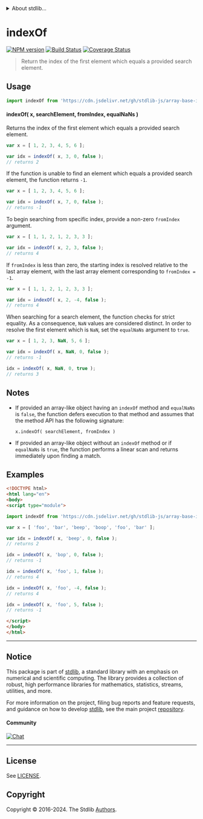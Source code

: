 <!--

@license Apache-2.0

Copyright (c) 2023 The Stdlib Authors.

Licensed under the Apache License, Version 2.0 (the "License");
you may not use this file except in compliance with the License.
You may obtain a copy of the License at

   http://www.apache.org/licenses/LICENSE-2.0

Unless required by applicable law or agreed to in writing, software
distributed under the License is distributed on an "AS IS" BASIS,
WITHOUT WARRANTIES OR CONDITIONS OF ANY KIND, either express or implied.
See the License for the specific language governing permissions and
limitations under the License.

-->


<details>
  <summary>
    About stdlib...
  </summary>
  <p>We believe in a future in which the web is a preferred environment for numerical computation. To help realize this future, we've built stdlib. stdlib is a standard library, with an emphasis on numerical and scientific computation, written in JavaScript (and C) for execution in browsers and in Node.js.</p>
  <p>The library is fully decomposable, being architected in such a way that you can swap out and mix and match APIs and functionality to cater to your exact preferences and use cases.</p>
  <p>When you use stdlib, you can be absolutely certain that you are using the most thorough, rigorous, well-written, studied, documented, tested, measured, and high-quality code out there.</p>
  <p>To join us in bringing numerical computing to the web, get started by checking us out on <a href="https://github.com/stdlib-js/stdlib">GitHub</a>, and please consider <a href="https://opencollective.com/stdlib">financially supporting stdlib</a>. We greatly appreciate your continued support!</p>
</details>

# indexOf

[![NPM version][npm-image]][npm-url] [![Build Status][test-image]][test-url] [![Coverage Status][coverage-image]][coverage-url] <!-- [![dependencies][dependencies-image]][dependencies-url] -->

> Return the index of the first element which equals a provided search element.

<!-- Section to include introductory text. Make sure to keep an empty line after the intro `section` element and another before the `/section` close. -->

<section class="intro">

</section>

<!-- /.intro -->

<!-- Package usage documentation. -->



<section class="usage">

## Usage

```javascript
import indexOf from 'https://cdn.jsdelivr.net/gh/stdlib-js/array-base-index-of@v0.2.2-esm/index.mjs';
```

#### indexOf( x, searchElement, fromIndex, equalNaNs )

Returns the index of the first element which equals a provided search element.

```javascript
var x = [ 1, 2, 3, 4, 5, 6 ];

var idx = indexOf( x, 3, 0, false );
// returns 2
```

If the function is unable to find an element which equals a provided search element, the function returns `-1`.

```javascript
var x = [ 1, 2, 3, 4, 5, 6 ];

var idx = indexOf( x, 7, 0, false );
// returns -1
```

To begin searching from specific index, provide a non-zero `fromIndex` argument.

```javascript
var x = [ 1, 1, 2, 1, 2, 3, 3 ];

var idx = indexOf( x, 2, 3, false );
// returns 4
```

If `fromIndex` is less than zero, the starting index is resolved relative to the last array element, with the last array element corresponding to `fromIndex = -1`.

```javascript
var x = [ 1, 1, 2, 1, 2, 3, 3 ];

var idx = indexOf( x, 2, -4, false );
// returns 4
```

When searching for a search element, the function checks for strict equality. As a consequence, `NaN` values are considered distinct. In order to resolve the first element which is `NaN`, set the `equalNaNs` argument to `true`.

```javascript
var x = [ 1, 2, 3, NaN, 5, 6 ];

var idx = indexOf( x, NaN, 0, false );
// returns -1

idx = indexOf( x, NaN, 0, true );
// returns 3
```

</section>

<!-- /.usage -->

<!-- Package usage notes. Make sure to keep an empty line after the `section` element and another before the `/section` close. -->

<section class="notes">

## Notes

-   If provided an array-like object having an `indexOf` method and `equalNaNs` is `false`, the function defers execution to that method and assumes that the method API has the following signature:

    ```text
    x.indexOf( searchElement, fromIndex )
    ```

-   If provided an array-like object without an `indexOf` method or if `equalNaNs` is `true`, the function performs a linear scan and returns immediately upon finding a match.

</section>

<!-- /.notes -->

<!-- Package usage examples. -->

<section class="examples">

## Examples

<!-- eslint no-undef: "error" -->

```html
<!DOCTYPE html>
<html lang="en">
<body>
<script type="module">

import indexOf from 'https://cdn.jsdelivr.net/gh/stdlib-js/array-base-index-of@v0.2.2-esm/index.mjs';

var x = [ 'foo', 'bar', 'beep', 'boop', 'foo', 'bar' ];

var idx = indexOf( x, 'beep', 0, false );
// returns 2

idx = indexOf( x, 'bop', 0, false );
// returns -1

idx = indexOf( x, 'foo', 1, false );
// returns 4

idx = indexOf( x, 'foo', -4, false );
// returns 4

idx = indexOf( x, 'foo', 5, false );
// returns -1

</script>
</body>
</html>
```

</section>

<!-- /.examples -->

<!-- Section to include cited references. If references are included, add a horizontal rule *before* the section. Make sure to keep an empty line after the `section` element and another before the `/section` close. -->

<section class="references">

</section>

<!-- /.references -->

<!-- Section for related `stdlib` packages. Do not manually edit this section, as it is automatically populated. -->

<section class="related">

</section>

<!-- /.related -->

<!-- Section for all links. Make sure to keep an empty line after the `section` element and another before the `/section` close. -->


<section class="main-repo" >

* * *

## Notice

This package is part of [stdlib][stdlib], a standard library with an emphasis on numerical and scientific computing. The library provides a collection of robust, high performance libraries for mathematics, statistics, streams, utilities, and more.

For more information on the project, filing bug reports and feature requests, and guidance on how to develop [stdlib][stdlib], see the main project [repository][stdlib].

#### Community

[![Chat][chat-image]][chat-url]

---

## License

See [LICENSE][stdlib-license].


## Copyright

Copyright &copy; 2016-2024. The Stdlib [Authors][stdlib-authors].

</section>

<!-- /.stdlib -->

<!-- Section for all links. Make sure to keep an empty line after the `section` element and another before the `/section` close. -->

<section class="links">

[npm-image]: http://img.shields.io/npm/v/@stdlib/array-base-index-of.svg
[npm-url]: https://npmjs.org/package/@stdlib/array-base-index-of

[test-image]: https://github.com/stdlib-js/array-base-index-of/actions/workflows/test.yml/badge.svg?branch=v0.2.2
[test-url]: https://github.com/stdlib-js/array-base-index-of/actions/workflows/test.yml?query=branch:v0.2.2

[coverage-image]: https://img.shields.io/codecov/c/github/stdlib-js/array-base-index-of/main.svg
[coverage-url]: https://codecov.io/github/stdlib-js/array-base-index-of?branch=main

<!--

[dependencies-image]: https://img.shields.io/david/stdlib-js/array-base-index-of.svg
[dependencies-url]: https://david-dm.org/stdlib-js/array-base-index-of/main

-->

[chat-image]: https://img.shields.io/gitter/room/stdlib-js/stdlib.svg
[chat-url]: https://app.gitter.im/#/room/#stdlib-js_stdlib:gitter.im

[stdlib]: https://github.com/stdlib-js/stdlib

[stdlib-authors]: https://github.com/stdlib-js/stdlib/graphs/contributors

[umd]: https://github.com/umdjs/umd
[es-module]: https://developer.mozilla.org/en-US/docs/Web/JavaScript/Guide/Modules

[deno-url]: https://github.com/stdlib-js/array-base-index-of/tree/deno
[deno-readme]: https://github.com/stdlib-js/array-base-index-of/blob/deno/README.md
[umd-url]: https://github.com/stdlib-js/array-base-index-of/tree/umd
[umd-readme]: https://github.com/stdlib-js/array-base-index-of/blob/umd/README.md
[esm-url]: https://github.com/stdlib-js/array-base-index-of/tree/esm
[esm-readme]: https://github.com/stdlib-js/array-base-index-of/blob/esm/README.md
[branches-url]: https://github.com/stdlib-js/array-base-index-of/blob/main/branches.md

[stdlib-license]: https://raw.githubusercontent.com/stdlib-js/array-base-index-of/main/LICENSE

</section>

<!-- /.links -->
